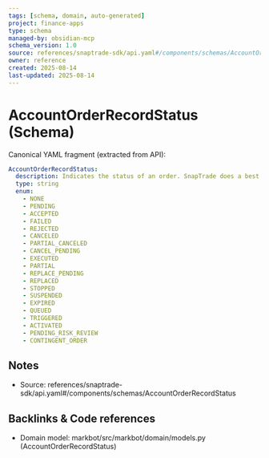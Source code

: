 ```yaml
---
tags: [schema, domain, auto-generated]
project: finance-apps
type: schema
managed-by: obsidian-mcp
schema_version: 1.0
source: references/snaptrade-sdk/api.yaml#/components/schemas/AccountOrderRecordStatus
owner: reference
created: 2025-08-14
last-updated: 2025-08-14
---
```


# AccountOrderRecordStatus (Schema)

Canonical YAML fragment (extracted from API):

```yaml
AccountOrderRecordStatus:
  description: Indicates the status of an order. SnapTrade does a best effort to map brokerage statuses to statuses in this enum.
  type: string
  enum:
    - NONE
    - PENDING
    - ACCEPTED
    - FAILED
    - REJECTED
    - CANCELED
    - PARTIAL_CANCELED
    - CANCEL_PENDING
    - EXECUTED
    - PARTIAL
    - REPLACE_PENDING
    - REPLACED
    - STOPPED
    - SUSPENDED
    - EXPIRED
    - QUEUED
    - TRIGGERED
    - ACTIVATED
    - PENDING_RISK_REVIEW
    - CONTINGENT_ORDER
```

## Notes
- Source: references/snaptrade-sdk/api.yaml#/components/schemas/AccountOrderRecordStatus

## Backlinks & Code references
- Domain model: markbot/src/markbot/domain/models.py (AccountOrderRecordStatus)
